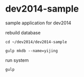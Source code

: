 dev2014-sample
==============

sample application for dev2014

rebuild database

    cd ~/dev2014/dev2014-sample
    
    gulp mkdb --name=yijing

run system

    gulp

